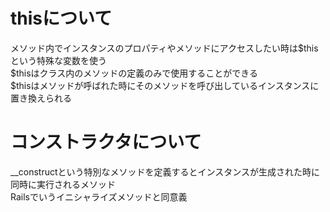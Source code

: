 # thisについて

メソッド内でインスタンスのプロパティやメソッドにアクセスしたい時は$thisという特殊な変数を使う  
$thisはクラス内のメソッドの定義のみで使用することができる  
$thisはメソッドが呼ばれた時にそのメソッドを呼び出しているインスタンスに置き換えられる  

# コンストラクタについて

__constructという特別なメソッドを定義するとインスタンスが生成された時に同時に実行されるメソッド  
Railsでいうイニシャライズメソッドと同意義  

